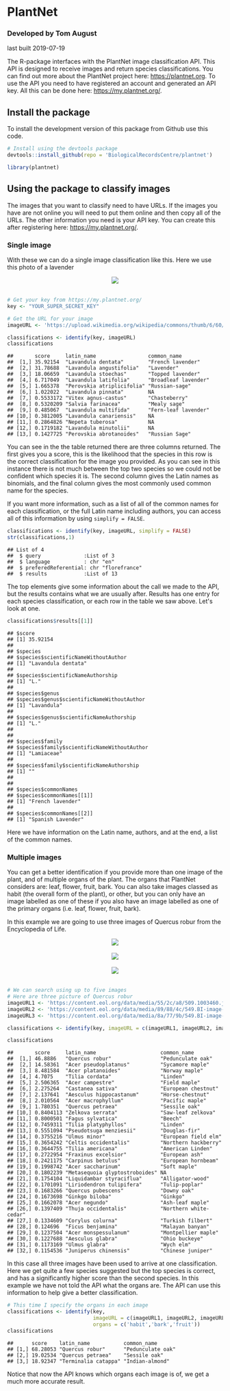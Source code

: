 # PlantNet

### Developed by Tom August
last built 2019-07-19

The R-package interfaces with the PlantNet image classification API. This API is designed to receive images and return species classifications. You can find out more about the PlantNet project here: https://plantnet.org. To use the API you need to have registered an account and generated an API key. All this can be done here: https://my.plantnet.org/.

## Install the package

To install the development version of this package from Github use this code.


```r
# Install using the devtools package
devtools::install_github(repo = 'BiologicalRecordsCentre/plantnet')
```

```r
library(plantnet)
```

## Using the package to classify images

The images that you want to classify need to have URLs. If the images you have are not online you will need to put them online and then copy all of the URLs. The other information you need is your API key. You can create this after registering here:  https://my.plantnet.org/.

### Single image

With these we can do a single image classification like this. Here we use this photo of a lavender
 
<center><img style="max-width: 450px" src="https://upload.wikimedia.org/wikipedia/commons/thumb/6/60/Single_lavendar_flower02.jpg/800px-Single_lavendar_flower02.jpg"></center>
<br> 

```r
# Get your key from https://my.plantnet.org/
key <- "YOUR_SUPER_SECRET_KEY"
```

```r
# Get the URL for your image
imageURL <- 'https://upload.wikimedia.org/wikipedia/commons/thumb/6/60/Single_lavendar_flower02.jpg/800px-Single_lavendar_flower02.jpg'
```

```r
classifications <- identify(key, imageURL)
classifications
```

```
##       score     latin_name                 common_name         
##  [1,] 35.92154  "Lavandula dentata"        "French lavender"   
##  [2,] 31.78688  "Lavandula angustifolia"   "Lavender"          
##  [3,] 18.06659  "Lavandula stoechas"       "Topped lavender"   
##  [4,] 6.717049  "Lavandula latifolia"      "Broadleaf lavender"
##  [5,] 1.665378  "Perovskia atriplicifolia" "Russian-sage"      
##  [6,] 1.022022  "Lavandula pinnata"        NA                  
##  [7,] 0.5533172 "Vitex agnus-castus"       "Chasteberry"       
##  [8,] 0.5320209 "Salvia farinacea"         "Mealy sage"        
##  [9,] 0.485067  "Lavandula multifida"      "Fern-leaf lavender"
## [10,] 0.3812005 "Lavandula canariensis"    NA                  
## [11,] 0.2864826 "Nepeta tuberosa"          NA                  
## [12,] 0.1719182 "Lavandula minutolii"      NA                  
## [13,] 0.1427725 "Perovskia abrotanoides"   "Russian Sage"
```

You can see in the the table returned there are three columns returned. The first gives you a score, this is the likelihood that the species in this row is the correct classification for the image you provided. As you can see in this instance there is not much between the top two species so we could not be confident which species it is. The second column gives the Latin names as binomials, and the final column gives the most commonly used common name for the species.

If you want more information, such as a list of all of the common names for each classification, or the full Latin name including authors, you can access all of this information by using `simplify = FALSE`.


```r
classifications <- identify(key, imageURL, simplify = FALSE)
str(classifications,1)
```

```
## List of 4
##  $ query              :List of 3
##  $ language           : chr "en"
##  $ preferedReferential: chr "florefrance"
##  $ results            :List of 13
```

The top elements give some information about the call we made to the API, but the results contains what we are usually after. Results has one entry for each species classification, or each row in the table we saw above. Let's look at one.


```r
classifications$results[[1]]
```

```
## $score
## [1] 35.92154
## 
## $species
## $species$scientificNameWithoutAuthor
## [1] "Lavandula dentata"
## 
## $species$scientificNameAuthorship
## [1] "L."
## 
## $species$genus
## $species$genus$scientificNameWithoutAuthor
## [1] "Lavandula"
## 
## $species$genus$scientificNameAuthorship
## [1] "L."
## 
## 
## $species$family
## $species$family$scientificNameWithoutAuthor
## [1] "Lamiaceae"
## 
## $species$family$scientificNameAuthorship
## [1] ""
## 
## 
## $species$commonNames
## $species$commonNames[[1]]
## [1] "French lavender"
## 
## $species$commonNames[[2]]
## [1] "Spanish Lavender"
```

Here we have information on the Latin name, authors, and at the end, a list of the common names.

### Multiple images

You can get a better identification if you provide more than one image of the plant, and of multiple organs of the plant. The organs that PlantNet considers are: leaf, flower, fruit, bark. You can also take images classed as habit (the overall form of the plant), or other, but you can only have an image labelled as one of these if you also have an image labelled as one of the primary organs (i.e. leaf, flower, fruit, bark).

In this example we are going to use three images of Quercus robur from the Encyclopedia of Life.

<center><img style="max-width: 450px" src="https://content.eol.org/data/media/55/2c/a8/509.1003460.jpg"></center>
<br> 
<center><img style="max-width: 450px" src="https://content.eol.org/data/media/89/88/4c/549.BI-image-16054.jpg"></center>
<br> 
<center><img style="max-width: 450px" src="https://content.eol.org/data/media/8a/77/9b/549.BI-image-76488.jpg"></center>
<br> 

```r
# We can search using up to five images
# Here are three picture of Quercus robur
imageURL1 <- 'https://content.eol.org/data/media/55/2c/a8/509.1003460.jpg'
imageURL2 <- 'https://content.eol.org/data/media/89/88/4c/549.BI-image-16054.jpg'
imageURL3 <- 'https://content.eol.org/data/media/8a/77/9b/549.BI-image-76488.jpg'

classifications <- identify(key, imageURL = c(imageURL1, imageURL2, imageURL3))

classifications
```

```
##       score     latin_name                     common_name           
##  [1,] 46.8886   "Quercus robur"                "Pedunculate oak"     
##  [2,] 14.58361  "Acer pseudoplatanus"          "Sycamore maple"      
##  [3,] 8.481584  "Acer platanoides"             "Norway maple"        
##  [4,] 4.7075    "Tilia cordata"                "Linden"              
##  [5,] 2.506365  "Acer campestre"               "Field maple"         
##  [6,] 2.275264  "Castanea sativa"              "European chestnut"   
##  [7,] 2.137641  "Aesculus hippocastanum"       "Horse-chestnut"      
##  [8,] 2.010564  "Acer macrophyllum"            "Pacific maple"       
##  [9,] 1.780351  "Quercus petraea"              "Sessile oak"         
## [10,] 0.8404113 "Zelkova serrata"              "Saw-leaf zelkova"    
## [11,] 0.8000501 "Fagus sylvatica"              "Beech"               
## [12,] 0.7459311 "Tilia platyphyllos"           "Linden"              
## [13,] 0.5551094 "Pseudotsuga menziesii"        "Douglas-fir"         
## [14,] 0.3755216 "Ulmus minor"                  "European field elm"  
## [15,] 0.3654242 "Celtis occidentalis"          "Northern hackberry"  
## [16,] 0.3644755 "Tilia americana"              "American Linden"     
## [17,] 0.2722954 "Fraxinus excelsior"           "European ash"        
## [18,] 0.2421175 "Carpinus betulus"             "European hornbeam"   
## [19,] 0.1998742 "Acer saccharinum"             "Soft maple"          
## [20,] 0.1802239 "Metasequoia glyptostroboides" NA                    
## [21,] 0.1754104 "Liquidambar styraciflua"      "Alligator-wood"      
## [22,] 0.1701091 "Liriodendron tulipifera"      "Tulip-poplar"        
## [23,] 0.1683266 "Quercus pubescens"            "Downy oak"           
## [24,] 0.1673698 "Ginkgo biloba"                "Ginkgo"              
## [25,] 0.1662078 "Acer negundo"                 "Ash-leaf maple"      
## [26,] 0.1397409 "Thuja occidentalis"           "Northern white-cedar"
## [27,] 0.1334609 "Corylus colurna"              "Turkish filbert"     
## [28,] 0.124696  "Ficus benjamina"              "Malayan banyan"      
## [29,] 0.1237504 "Acer monspessulanum"          "Montpellier maple"   
## [30,] 0.1227688 "Aesculus glabra"              "Ohio buckeye"        
## [31,] 0.1173169 "Ulmus glabra"                 "Wych elm"            
## [32,] 0.1154536 "Juniperus chinensis"          "Chinese juniper"
```
In this case all three images have been used to arrive at one classification. Here we get quite a few species suggested but the top species is correct, and has a significantly higher score than the second species. In this example we have not told the API what the organs are. The API can use this information to help give a better classification.


```r
# This time I specify the organs in each image
classifications <- identify(key,
                            imageURL = c(imageURL1, imageURL2, imageURL3),
                            organs = c('habit','bark','fruit'))
classifications
```

```
##      score    latin_name           common_name      
## [1,] 68.28053 "Quercus robur"      "Pedunculate oak"
## [2,] 19.02534 "Quercus petraea"    "Sessile oak"    
## [3,] 18.92347 "Terminalia catappa" "Indian-almond"
```

Notice that now the API knows which organs each image is of, we get a much more accurate result.
